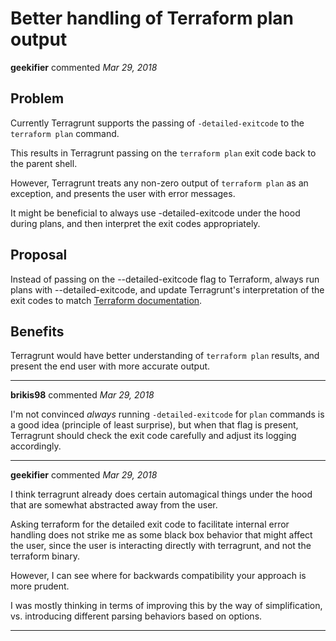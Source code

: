 # Better handling of Terraform plan output

**geekifier** commented *Mar 29, 2018*

## Problem

Currently Terragrunt supports the passing of `-detailed-exitcode` to the `terraform plan` command.

This results in Terragrunt passing on the `terraform plan` exit code back to the parent shell. 

However, Terragrunt treats any non-zero output of `terraform plan` as an exception, and presents the user with error messages.

It might be beneficial to always use -detailed-exitcode under the hood during plans, and then interpret the exit codes appropriately.

## Proposal

Instead of passing on the --detailed-exitcode flag to Terraform, always run plans with --detailed-exitcode, and update Terragrunt's interpretation of the exit codes to match [Terraform documentation](https://www.terraform.io/docs/commands/plan.html#detailed-exitcode).

## Benefits

Terragrunt would have better understanding of `terraform plan` results, and present the end user with more accurate output.
<br />
***


**brikis98** commented *Mar 29, 2018*

I'm not convinced *always* running `-detailed-exitcode` for `plan` commands is a good idea (principle of least surprise), but when that flag is present, Terragrunt should check the exit code carefully and adjust its logging accordingly.
***

**geekifier** commented *Mar 29, 2018*

I think terragrunt already does certain automagical things under the hood that are somewhat abstracted away from the user.

Asking terraform for the detailed exit code to facilitate internal error handling does not strike me as some black box behavior that might affect the user, since the user is interacting directly with terragrunt, and not the terraform binary.

However, I can see where for backwards compatibility your approach is more prudent. 

I was mostly thinking in terms of improving this by the way of simplification, vs. introducing different parsing behaviors based on options.
***

